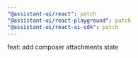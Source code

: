 ```yaml
---
"@assistant-ui/react": patch
"@assistant-ui/react-playground": patch
"@assistant-ui/react-ai-sdk": patch
---
```


feat: add composer attachments state
